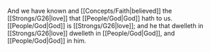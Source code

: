 And we have known and [[Concepts/Faith\|believed]] the [[Strongs/G26\|love]] that [[People/God\|God]] hath to us. [[People/God\|God]] is [[Strongs/G26\|love]]; and he that dwelleth in [[Strongs/G26\|love]] dwelleth in [[People/God\|God]], and [[People/God\|God]] in him.
